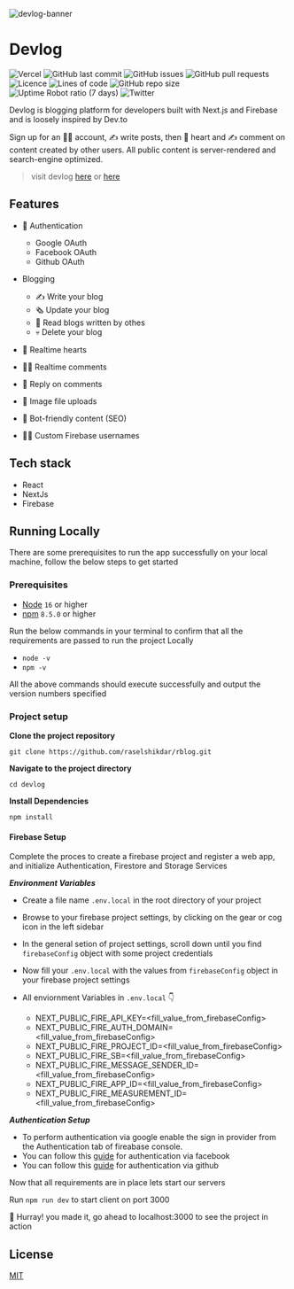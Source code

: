 ![devlog-banner](/public/devlog-banner.png)

# Devlog

![Vercel](https://therealsujitk-vercel-badge.vercel.app/?app=devlog&style=for-the-badge)
![GitHub last commit](https://img.shields.io/github/last-commit/iamrishupatel/devlog?style=for-the-badge)
![GitHub issues](https://img.shields.io/github/issues-raw/iamrishupatel/devlog?style=for-the-badge)
![GitHub pull requests](https://img.shields.io/github/issues-pr/iamrishupatel/devlog?style=for-the-badge)
![Licence](https://img.shields.io/github/license/iamrishupatel/devlog?style=for-the-badge)
![Lines of code](https://img.shields.io/tokei/lines/github/iamrishupatel/devlog?style=for-the-badge)
![GitHub repo size](https://img.shields.io/github/repo-size/iamrishupatel/devlog?style=for-the-badge)
![Uptime Robot ratio (7 days)](https://img.shields.io/uptimerobot/ratio/7/m791924769-29870badb5a5d78e2bb8136a?style=for-the-badge)
![Twitter](https://img.shields.io/twitter/follow/raselshikdar_?style=for-the-badge)

Devlog is blogging platform for developers built with Next.js and Firebase and is loosely inspired by Dev.to

Sign up for an 👨‍🎤 account, ✍️ write posts, then 💖 heart and ✍ comment on content created by other users. All public content is server-rendered and search-engine optimized.

> visit devlog [here](https://rblog-bd.vercel.app) or [here](https://devlog.rweb.site)

## Features

- 🔐 Authentication

  - Google OAuth
  - Facebook OAuth
  - Github OAuth

- Blogging

  - ✍ Write your blog
  - 🗞 Update your blog
  - 📖 Read blogs written by othes
  - 💀 Delete your blog

- 💞 Realtime hearts
- 👨‍💻 Realtime comments
- 🔫 Reply on comments
- 📂 Image file uploads
- 📰 Bot-friendly content (SEO)
- 👨‍🎤 Custom Firebase usernames

## Tech stack

- React
- NextJs
- Firebase

## Running Locally

There are some prerequisites to run the app successfully on your local machine, follow the below steps to get started

### Prerequisites

- [Node](https://nodejs.org/en/) `16` or higher
- [npm](https://www.npmjs.com/) `8.5.0` or higher

Run the below commands in your terminal to confirm that all the requirements are passed to run the project Locally

- `node -v`
- `npm -v`

All the above commands should execute successfully and output the version numbers specified

### Project setup

**Clone the project repository**

```
git clone https://github.com/raselshikdar/rblog.git
```

**Navigate to the project directory**

```
cd devlog
```

**Install Dependencies**

```
npm install
```

#### Firebase Setup

Complete the proces to create a firebase project and register a web app,
and initialize Authentication, Firestore and Storage Services

**_Environment Variables_**

- Create a file name `.env.local` in the root directory of your project
- Browse to your firebase project settings, by clicking on the gear or cog icon in the left sidebar
- In the general setion of project settings, scroll down until you find `firebaseConfig` object with some project credentials
- Now fill your `.env.local` with the values from `firebaseConfig` object in your firebase project settings
- All enviornment Variables in `.env.local` 👇

  - NEXT_PUBLIC_FIRE_API_KEY=<fill_value_from_firebaseConfig>
  - NEXT_PUBLIC_FIRE_AUTH_DOMAIN=<fill_value_from_firebaseConfig>
  - NEXT_PUBLIC_FIRE_PROJECT_ID=<fill_value_from_firebaseConfig>
  - NEXT_PUBLIC_FIRE_SB=<fill_value_from_firebaseConfig>
  - NEXT_PUBLIC_FIRE_MESSAGE_SENDER_ID=<fill_value_from_firebaseConfig>
  - NEXT_PUBLIC_FIRE_APP_ID=<fill_value_from_firebaseConfig>
  - NEXT_PUBLIC_FIRE_MEASUREMENT_ID=<fill_value_from_firebaseConfig>

**_Authentication Setup_**

- To perform authentication via google enable the sign in provider from the Authentication tab of fireabase console.
- You can follow this [guide](https://firebase.google.com/docs/auth/web/facebook-login) for authentication via facebook
- You can follow this [guide](https://firebase.google.com/docs/auth/web/github-auth) for authentication via github

Now that all requirements are in place lets start our servers

Run `npm run dev` to start client on port 3000

🥳 Hurray! you made it, go ahead to localhost:3000 to see the project in action

## License

[MIT](https://choosealicense.com/licenses/mit/)
